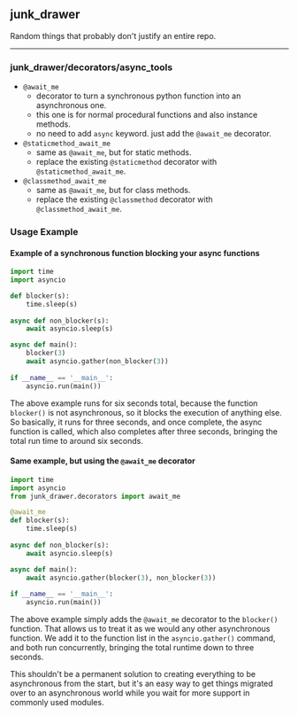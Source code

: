 ## junk_drawer

Random things that probably don't justify an entire repo.

<hr>

### junk_drawer/decorators/async_tools

- `@await_me`
  - decorator to turn a synchronous python function into an asynchronous one.
  - this one is for normal procedural functions and also instance methods.
  - no need to add `async` keyword.  just add the `@await_me` decorator.
- `@staticmethod_await_me`
  - same as `@await_me`, but for static methods.  
  - replace the existing `@staticmethod` decorator with `@staticmethod_await_me`.
- `@classmethod_await_me`
  - same as `@await_me`, but for class methods.
  - replace the existing `@classmethod` decorator with `@classmethod_await_me`.

### Usage Example
#### Example of a synchronous function blocking your async functions
```python
import time
import asyncio

def blocker(s):
    time.sleep(s)
  
async def non_blocker(s):
    await asyncio.sleep(s)

async def main():
    blocker(3)
    await asyncio.gather(non_blocker(3))
    
if __name__ == '__main__':
    asyncio.run(main())
```
The above example runs for six seconds total, because the function `blocker()` is not 
asynchronous, so it blocks the execution of anything else.  So basically, it runs
for three seconds, and once complete, the async function is called, which also
completes after three seconds, bringing the total run time to around six seconds.

#### Same example, but using the `@await_me` decorator
```python
import time
import asyncio
from junk_drawer.decorators import await_me

@await_me
def blocker(s):
    time.sleep(s)
  
async def non_blocker(s):
    await asyncio.sleep(s)

async def main():
    await asyncio.gather(blocker(3), non_blocker(3))
    
if __name__ == '__main__':
    asyncio.run(main())
```
The above example simply adds the `@await_me` decorator to the `blocker()` function.
That allows us to treat it as we would any other asynchronous function.  We add it 
to the function list in the `asyncio.gather()` command, and both run concurrently,
bringing the total runtime down to three seconds.

This shouldn't be a permanent solution to creating everything to be asynchronous from
the start, but it's an easy way to get things migrated over to an asynchronous world
while you wait for more support in commonly used modules.